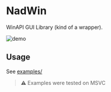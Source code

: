 # NadWin

WinAPI GUI Library (kind of a wrapper).

![demo](https://user-images.githubusercontent.com/81181783/173437619-359a4a6d-5d67-41a7-99b8-10cf557cadc6.png)

## Usage

See [examples/](examples/)

> ⚠️ Examples were tested on MSVC
